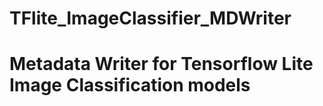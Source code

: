 # TFlite_ImageClassifier_MDWriter
# Metadata Writer for Tensorflow Lite Image Classification models
